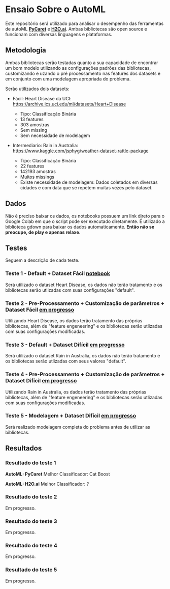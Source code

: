 # Ensaio Sobre o AutoML

Este repositório será utilizado para análisar o desempenho das ferramentas de autoML [**PyCaret**](https://pycaret.org/) e [**H2O.ai**](https://www.h2o.ai/products/h2o-automl/). Ambas bibliotecas são open source e funcionam com diversas linguagens e plataformas.

## Metodologia

Ambas bibliotecas serão testadas quanto a sua capacidade de encontrar um bom modelo utilizando as configurações padrões das bibliotecas, customizando e uzando o pré processamento nas features dos datasets e em conjunto com uma modelagem apropriada do problema.

Serão utilizados dois datasets:
- Fácil: Heart Disease da UCI: https://archive.ics.uci.edu/ml/datasets/Heart+Disease
  - Tipo: Classificação Binária
  - 13 features
  - 303 amostras
  - Sem missing
  - Sem necessidade de modelagem

- Intermediario: Rain in Australia: https://www.kaggle.com/jsphyg/weather-dataset-rattle-package
  - Tipo: Classificação Binária
  - 22 features
  - 142193 amostras
  - Muitos missings
  - Existe necessidade de modelagem: Dados coletados em diversas cidades e com data que se repetem muitas vezes pelo dataset.

## Dados

Não é preciso baixar os dados, os notebooks possuem um link direto para o Google Colab em que o script pode ser executado diretamente. É utilizado a biblioteca gdown para baixar os dados automaticamente. **Então não se preocupe, de play e apenas relaxe**.

## Testes

Seguem a descrição de cada teste.

### Teste 1 - Default + Dataset Fácil [notebook](https://github.com/Tiagoeem/Ensaio_Sobre_o_AutoML/blob/main/Auto_ML_PyCaret_Heart.ipynb)

Será utilizado o dataset Heart Disease, os dados não terão tratamento e os bibliotecas serão utlizadas com suas configurações "default".

### Teste 2 - Pre-Processamento + Customização de parâmetros + Dataset Fácil [em progresso](https://github.com/Tiagoeem/Ensaio_Sobre_o_AutoML)

Utilizando Heart Disease, os dados terão tratamento das próprias bibliotecas, além de "feature engeneering" e os bibliotecas serão utlizadas com suas configurações modificadas.

### Teste 3 - Default + Dataset Difícil [em progresso](https://github.com/Tiagoeem/Ensaio_Sobre_o_AutoML)

Será utilizado o dataset Rain in Australia, os dados não terão tratamento e os bibliotecas serão utlizadas com seus valores "default".

### Teste 4 - Pre-Processamento + Customização de parâmetros + Dataset Difícil [em progresso](https://github.com/Tiagoeem/Ensaio_Sobre_o_AutoML)

Utilizando Rain in Australia, os dados terão tratamento das próprias bibliotecas, além de "feature engeneering" e os bibliotecas serão utlizadas com suas configurações modificadas.

### Teste 5 - Modelagem + Dataset Difícil [em progresso](https://github.com/Tiagoeem/Ensaio_Sobre_o_AutoML)

Será realizado modelagem completa do problema antes de utilizar as bibliotecas.


## Resultados

### Resultado do teste 1

**AutoML: PyCaret**
Melhor Classificador: Cat Boost

<imagems>
  
**AutoML: H2O.ai**
Melhor Classificador: ?

<imagems>
  

### Resultado do teste 2

Em progresso.

### Resultado do teste 3

Em progresso.

### Resultado do teste 4

Em progresso.

### Resultado do teste 5

Em progresso.
